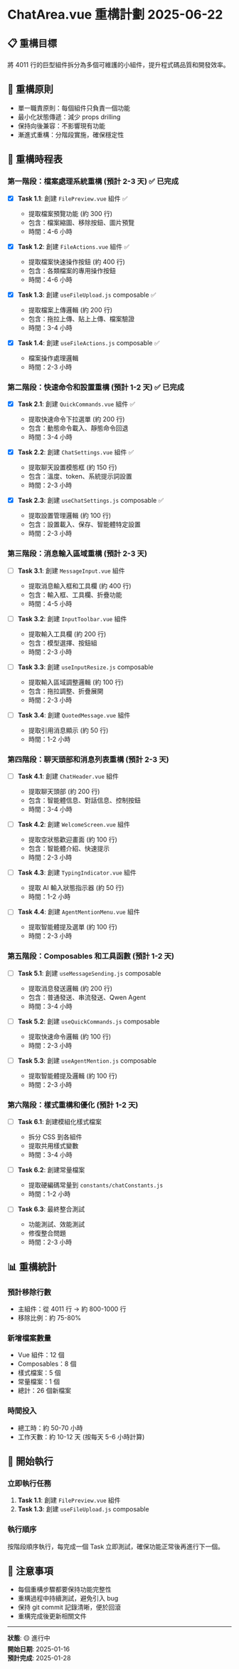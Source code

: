 # ChatArea.vue 重構計劃 2025-06-22

## 📋 重構目標
將 4011 行的巨型組件拆分為多個可維護的小組件，提升程式碼品質和開發效率。

## 🎯 重構原則
- 單一職責原則：每個組件只負責一個功能
- 最小化狀態傳遞：減少 props drilling
- 保持向後兼容：不影響現有功能
- 漸進式重構：分階段實施，確保穩定性

## 📅 重構時程表

### 第一階段：檔案處理系統重構 (預計 2-3 天) ✅ 已完成
- [x] **Task 1.1**: 創建 `FilePreview.vue` 組件 ✅
  - 提取檔案預覽功能 (約 300 行)
  - 包含：檔案縮圖、移除按鈕、圖片預覽
  - 時間：4-6 小時

- [x] **Task 1.2**: 創建 `FileActions.vue` 組件 ✅  
  - 提取檔案快速操作按鈕 (約 400 行)
  - 包含：各類檔案的專用操作按鈕
  - 時間：4-6 小時

- [x] **Task 1.3**: 創建 `useFileUpload.js` composable ✅
  - 提取檔案上傳邏輯 (約 200 行)
  - 包含：拖拉上傳、貼上上傳、檔案驗證
  - 時間：3-4 小時

- [x] **Task 1.4**: 創建 `useFileActions.js` composable ✅
  - 檔案操作處理邏輯
  - 時間：2-3 小時

### 第二階段：快速命令和設置重構 (預計 1-2 天) ✅ 已完成
- [x] **Task 2.1**: 創建 `QuickCommands.vue` 組件 ✅
  - 提取快速命令下拉選單 (約 200 行)
  - 包含：動態命令載入、靜態命令回退
  - 時間：3-4 小時

- [x] **Task 2.2**: 創建 `ChatSettings.vue` 組件 ✅
  - 提取聊天設置模態框 (約 150 行)
  - 包含：溫度、token、系統提示詞設置
  - 時間：2-3 小時

- [x] **Task 2.3**: 創建 `useChatSettings.js` composable ✅
  - 提取設置管理邏輯 (約 100 行)
  - 包含：設置載入、保存、智能體特定設置
  - 時間：2-3 小時

### 第三階段：消息輸入區域重構 (預計 2-3 天)
- [ ] **Task 3.1**: 創建 `MessageInput.vue` 組件
  - 提取消息輸入框和工具欄 (約 400 行)
  - 包含：輸入框、工具欄、折疊功能
  - 時間：4-5 小時

- [ ] **Task 3.2**: 創建 `InputToolbar.vue` 組件
  - 提取輸入工具欄 (約 200 行)
  - 包含：模型選擇、按鈕組
  - 時間：2-3 小時

- [ ] **Task 3.3**: 創建 `useInputResize.js` composable
  - 提取輸入區域調整邏輯 (約 100 行)
  - 包含：拖拉調整、折疊展開
  - 時間：2-3 小時

- [ ] **Task 3.4**: 創建 `QuotedMessage.vue` 組件
  - 提取引用消息顯示 (約 50 行)
  - 時間：1-2 小時

### 第四階段：聊天頭部和消息列表重構 (預計 2-3 天)
- [ ] **Task 4.1**: 創建 `ChatHeader.vue` 組件
  - 提取聊天頭部 (約 200 行)
  - 包含：智能體信息、對話信息、控制按鈕
  - 時間：3-4 小時

- [ ] **Task 4.2**: 創建 `WelcomeScreen.vue` 組件
  - 提取空狀態歡迎畫面 (約 100 行)
  - 包含：智能體介紹、快速提示
  - 時間：2-3 小時

- [ ] **Task 4.3**: 創建 `TypingIndicator.vue` 組件
  - 提取 AI 輸入狀態指示器 (約 50 行)
  - 時間：1-2 小時

- [ ] **Task 4.4**: 創建 `AgentMentionMenu.vue` 組件
  - 提取智能體提及選單 (約 100 行)
  - 時間：2-3 小時

### 第五階段：Composables 和工具函數 (預計 1-2 天)
- [ ] **Task 5.1**: 創建 `useMessageSending.js` composable
  - 提取消息發送邏輯 (約 200 行)
  - 包含：普通發送、串流發送、Qwen Agent
  - 時間：3-4 小時

- [ ] **Task 5.2**: 創建 `useQuickCommands.js` composable
  - 提取快速命令邏輯 (約 100 行)
  - 時間：2-3 小時

- [ ] **Task 5.3**: 創建 `useAgentMention.js` composable
  - 提取智能體提及邏輯 (約 100 行)
  - 時間：2-3 小時

### 第六階段：樣式重構和優化 (預計 1-2 天)
- [ ] **Task 6.1**: 創建模組化樣式檔案
  - 拆分 CSS 到各組件
  - 提取共用樣式變數
  - 時間：3-4 小時

- [ ] **Task 6.2**: 創建常量檔案
  - 提取硬編碼常量到 `constants/chatConstants.js`
  - 時間：1-2 小時

- [ ] **Task 6.3**: 最終整合測試
  - 功能測試、效能測試
  - 修復整合問題
  - 時間：2-3 小時

## 📊 重構統計

### 預計移除行數
- 主組件：從 4011 行 → 約 800-1000 行
- 移除比例：約 75-80%

### 新增檔案數量
- Vue 組件：12 個
- Composables：8 個  
- 樣式檔案：5 個
- 常量檔案：1 個
- 總計：26 個新檔案

### 時間投入
- 總工時：約 50-70 小時
- 工作天數：約 10-12 天 (按每天 5-6 小時計算)

## 🚀 開始執行

### 立即執行任務
1. **Task 1.1**: 創建 `FilePreview.vue` 組件
2. **Task 1.3**: 創建 `useFileUpload.js` composable

### 執行順序
按階段順序執行，每完成一個 Task 立即測試，確保功能正常後再進行下一個。

## 📝 注意事項
- 每個重構步驟都要保持功能完整性
- 重構過程中持續測試，避免引入 bug
- 保持 git commit 記錄清晰，便於回滾
- 重構完成後更新相關文件

---
**狀態**: 🟡 進行中  
**開始日期**: 2025-01-16  
**預計完成**: 2025-01-28 